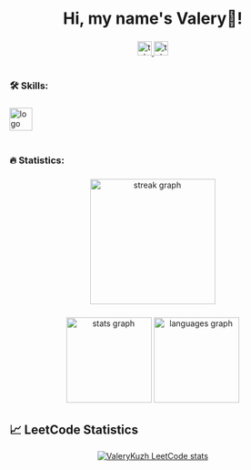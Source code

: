   <h1 align="center">Hi, my name's Valery👋!</h1>

  ###

  <div align="center">
    <a href="https://t.me/valery_kuzh" target="_blank">
      <img src="https://img.shields.io/badge/Telegram-008FC7" height="25" alt="telegram logo"  />
    </a>
    <a href="https://www.linkedin.com/in/valery-kuzhovnik-5954b8307/" target="_blank">
      <img src="https://img.shields.io/badge/LinkedIn-004088" height="25" alt="telegram logo"  />
    </a>
  </div>

  #
  ###

  <h3 align="left">🛠 Skills:</h3>

  ###

  <div align="left">
    <img src="https://skillicons.dev/icons?i=cs,dotnet,git,css,html,js" height="40" alt="logo"  />
    <img width="12" />
  </div>

  ###
  #
  ###

  <h3 align="left">🔥   Statistics:</h3>

  ###


  <div align="center">
    <img src="https://streak-stats.demolab.com?user=ValeryKuzh&locale=en&mode=daily&theme=dark&hide_border=false&border_radius=5&order=3" height="220" alt="streak graph"  />
  </div>

  ###

  <div align="center">
    <img src="https://github-readme-stats.vercel.app/api?username=ValeryKuzh&hide_title=false&hide_rank=false&show_icons=true&include_all_commits=true&count_private=true&disable_animations=false&theme=dracula&locale=en&hide_border=false&order=1" height="150" alt="stats graph"  />
    <img src="https://github-readme-stats.vercel.app/api/top-langs?username=ValeryKuzh&locale=en&hide_title=false&layout=compact&card_width=320&langs_count=5&theme=dracula&hide_border=false&order=2" height="150" alt="languages graph"  />
  </div>

  ###

  ## 📈 LeetCode Statistics
  <div align="center">
    <a href="https://leetcode.com/u/Valery_K/">
      <img src="https://leetcode-stats-six.vercel.app/api?username=Valery_Kuzh&theme=dark" alt=" ValeryKuzh LeetCode stats ">
    </a>
  </div>

  ###



